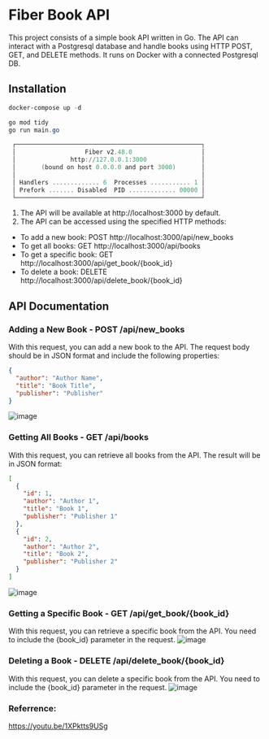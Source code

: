 # Fiber Book API
This project consists of a simple book API written in Go. The API can interact with a Postgresql database and handle books using HTTP POST, GET, and DELETE methods. It runs on Docker with a connected Postgresql DB.

## Installation
```powershell
docker-compose up -d

go mod tidy
go run main.go

 ┌───────────────────────────────────────────────────┐
 │                   Fiber v2.48.0                   │
 │               http://127.0.0.1:3000               │
 │       (bound on host 0.0.0.0 and port 3000)       │
 │                                                   │
 │ Handlers ............. 6  Processes ........... 1 │
 │ Prefork ....... Disabled  PID ............. 00000 │
 └───────────────────────────────────────────────────┘
```

1. The API will be available at http://localhost:3000 by default.
2. The API can be accessed using the specified HTTP methods:
- To add a new book: POST http://localhost:3000/api/new_books
- To get all books: GET http://localhost:3000/api/books
- To get a specific book: GET http://localhost:3000/api/get_book/{book_id}
- To delete a book: DELETE http://localhost:3000/api/delete_book/{book_id}

## API Documentation
### Adding a New Book - POST /api/new_books
With this request, you can add a new book to the API. The request body should be in JSON format and include the following properties:
```json
{
  "author": "Author Name",
  "title": "Book Title",
  "publisher": "Publisher" 
}
```
![image](https://github.com/grealyve/first-fiber-gorm-practice/assets/41903311/d34360b4-3e6e-4faf-b573-809e444c8acc)



### Getting All Books - GET /api/books
With this request, you can retrieve all books from the API. The result will be in JSON format:
```json
[
  {
    "id": 1,
    "author": "Author 1",
    "title": "Book 1",
    "publisher": "Publisher 1" 
  },
  {
    "id": 2,
    "author": "Author 2",
    "title": "Book 2",
    "publisher": "Publisher 2" 
  }
]
```
![image](https://github.com/grealyve/first-fiber-gorm-practice/assets/41903311/d152107c-c038-495b-9961-b7172e11eb4c)

### Getting a Specific Book - GET /api/get_book/{book_id}
With this request, you can retrieve a specific book from the API. You need to include the {book_id} parameter in the request.
![image](https://github.com/grealyve/first-fiber-gorm-practice/assets/41903311/aa37afeb-f97d-4492-957d-4142ee04ec08)

### Deleting a Book - DELETE /api/delete_book/{book_id}
With this request, you can delete a specific book from the API. You need to include the {book_id} parameter in the request.
![image](https://github.com/grealyve/first-fiber-gorm-practice/assets/41903311/b055a35c-ee50-4a7d-a9dc-7ffc3f4af1ec)


### Referrence:
https://youtu.be/1XPktts9USg
